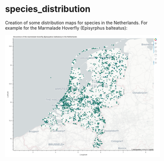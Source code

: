 # species_distribution
Creation of some distribution maps for species in the Netherlands.
For example for the Marmalade Hoverfly (Episyrphus balteatus):

![alt text](https://github.com/jacobscgc/species_distribution/blob/master/Screenshot_plot.png)
